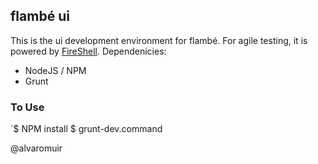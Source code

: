## flambé ui 

This is the ui development environment for flambé. For agile testing, it is powered by [FireShell](getfireshell.com).
Dependenicies:
 * NodeJS / NPM
 * Grunt

### To Use

`$ NPM install
	$ grunt-dev.command

@alvaromuir